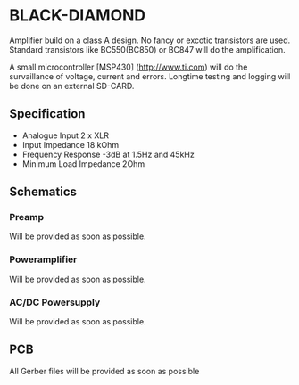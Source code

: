 # BLACK-DIAMOND

Amplifier build on a class A design. No fancy or excotic transistors are used. Standard transistors like BC550(BC850) or BC847 will do the amplification.

A small microcontroller [MSP430] (http://www.ti.com) will do the survaillance of voltage, current and errors. Longtime testing and logging will be done on an external SD-CARD.

Specification
-------------
* Analogue Input           2 x XLR
* Input Impedance          18 kOhm
* Frequency Response       -3dB at 1.5Hz and 45kHz
* Minimum Load Impedance   2Ohm

## Schematics
### Preamp
Will be provided as soon as possible.

### Poweramplifier
Will be provided as soon as possible.

### AC/DC Powersupply
Will be provided as soon as possible.

## PCB

All Gerber files will be provided as soon as possible
